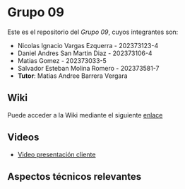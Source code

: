 # Grupo 09

Este es el repositorio del *Grupo 09*, cuyos integrantes son:

* Nicolas Ignacio Vargas Ezquerra - 202373123-4
* Daniel Andres San Martin Diaz - 202373106-4
* Matias Gomez - 202373033-5
* Salvador Esteban Molina Romero - 202373581-7
* **Tutor**: Matias Andree Barrera Vergara

## Wiki

Puede acceder a la Wiki mediante el siguiente [enlace](https://github.com/dotoya/GRUPO09-2025-PROYINF.wiki.git)

## Videos

* [Video presentación cliente](https://aula.usm.cl/pluginfile.php/7621199/mod_resource/content/2/video1352931478.mp4)

## Aspectos técnicos relevantes


